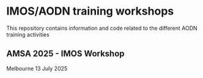# IMOS/AODN training workshops

This repository contains information and code related to the different AODN training activities

## AMSA 2025 - IMOS Workshop  

Melbourne 13 July 2025




